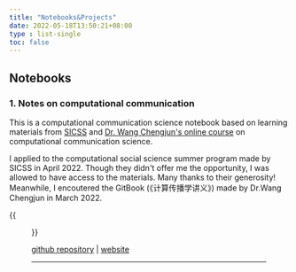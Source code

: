 ```yaml
---
title: "Notebooks&Projects"
date: 2022-05-18T13:50:21+08:00
type : list-single
toc: false
---
```

## Notebooks

### 1. Notes on computational communication

This is a computational communication science notebook based on learning materials from [SICSS](https://sicss.io/curriculum) and [Dr. Wang Chengjun's online course](https://chengjun.github.io/mybook/index.html) on computational communication science.

I applied to the computational social science summer program made by SICSS in April 2022. Though they didn't offer me the opportunity, I was allowed to have access to the materials. Many thanks to their generosity! Meanwhile, I encoutered the GitBook (《计算传播学讲义》) made by Dr.Wang Chengjun in March 2022. 

{{<figure src="/image/cc_rise.jpg">}}

[github repository](https://github.com/KristenJZ/Computational-communication-science-note) | [website]()

***

